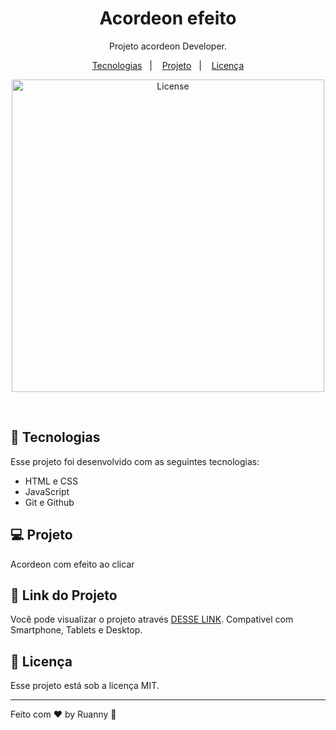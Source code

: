 <h1 align="center">Acordeon efeito</h1>

<p align="center">
Projeto acordeon Developer.
</p>

<p align="center">
  <a href="#-tecnologias">Tecnologias</a>&nbsp;&nbsp;&nbsp;|&nbsp;&nbsp;&nbsp;
  <a href="#-projeto">Projeto</a>&nbsp;&nbsp;&nbsp;|&nbsp;&nbsp;&nbsp;
  <a href="#memo-licença">Licença</a>
</p>

<p align="center">
  <img alt="License" src="https://user-images.githubusercontent.com/84647446/212429666-c816bfec-d9ad-4d93-a045-5dfdf3ca65d7.jpg" width="500px">
</p>

<br>

## 🚀 Tecnologias

Esse projeto foi desenvolvido com as seguintes tecnologias:

- HTML e CSS
- JavaScript
- Git e Github

## 💻 Projeto

Acordeon com efeito ao clicar

## 🔖 Link do Projeto

Você pode visualizar o projeto através [DESSE LINK](https://acordiondev.vercel.app/). Compativel com Smartphone, Tablets e Desktop.


## :memo: Licença

Esse projeto está sob a licença MIT.

---

Feito com ♥ by Ruanny :wave:
